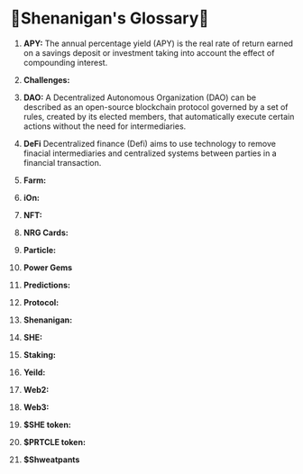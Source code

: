 # 🤸Shenanigan's Glossary🤸

1. **APY:** The annual percentage yield (APY) is the real rate of return earned on a savings deposit or investment taking into account the effect of compounding interest.

2. **Challenges:** 

2. **DAO:** A Decentralized Autonomous Organization (DAO) can be described as an open-source blockchain protocol governed by a set of rules, created by its elected members, that automatically execute certain actions without the need for intermediaries.

2. **DeFi** Decentralized finance (Defi) aims to use technology to remove finacial intermediaries and centralized systems between parties in a financial transaction. 

3. **Farm:**

4. **iOn:** 

5. **NFT:**

6. **NRG Cards:**

7. **Particle:**

8. **Power Gems**

8. **Predictions:**

8. **Protocol:**

8. **Shenanigan:**

9. **SHE:**

10. **Staking:**

11. **Yeild:**

12. **Web2:**

13. **Web3:**

14. **$SHE token:**

14. **$PRTCLE token:**

15. **$Shweatpants**